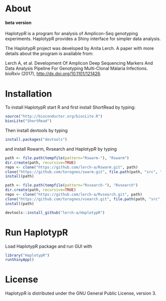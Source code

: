 # About

#### beta version

HaplotypR is a program for analysis of Amplicon-Seq genotyping experiments. HaplotypR provides a Shiny interface for simpler data analysis.

The HaplotypR project was developed by Anita Lerch. A paper with more details about the program is available from:

Lerch A, et al. Development Of Amplicon Deep Sequencing Markers And Data Analysis Pipeline For Genotyping Multi-Clonal Malaria Infections. bioRxiv (2017), http://dx.doi.org/10.1101/121426. 


# Installation

To install HaplotypR start R and first install ShortRead by typing:

```R
source("http://bioconductor.org/biocLite.R")
biocLite("ShortRead")
```

Then install devtools by typing

```R
install.packages("devtools")
```

and install Rswarm, Rvsearch and HaplotypR by typing

```R
path <- file.path(tempfile(pattern="Rswarm-"), "Rswarm")
dir.create(path, recursive=TRUE)
repo <- clone("https://github.com/lerch-a/Rswarm.git", path)
clone("https://github.com/torognes/swarm.git", file.path(path, "src", "swarm"))
install(path)

path <- file.path(tempfile(pattern="Rvsearch-"), "Rvsearch")
dir.create(path, recursive=TRUE)
repo <- clone("https://github.com/lerch-a/Rvsearch.git", path)
clone("https://github.com/torognes/vsearch.git", file.path(path, "src", "vsearch"))
install(path)

devtools::install_github("lerch-a/HaplotypR")
```


# Run HaplotypR

Load HaplotypR package and run GUI with
```R
library("HaplotypR")
runShinyApp()
```

# License

HaplotypR is distributed under the GNU General Public License, version 3.
